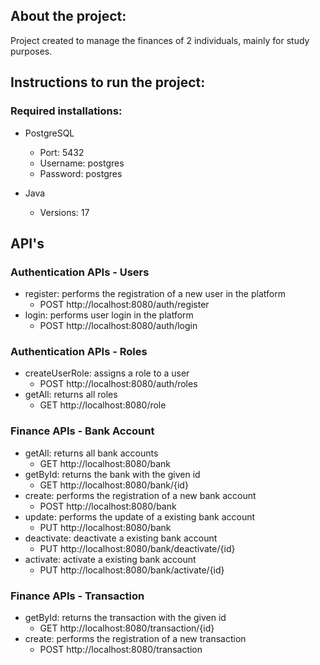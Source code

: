 ## About the project:

Project created to manage the finances of 2 individuals, mainly for study purposes.

## Instructions to run the project:

### Required installations:

- PostgreSQL
    - Port: 5432
    - Username: postgres
    - Password: postgres

- Java
    - Versions: 17

## API's

### Authentication APIs - Users
- register: performs the registration of a new user in the platform
  - POST http://localhost:8080/auth/register
- login: performs user login in the platform
  - POST http://localhost:8080/auth/login

### Authentication APIs - Roles
- createUserRole: assigns a role to a user 
  - POST http://localhost:8080/auth/roles
- getAll: returns all roles 
  - GET http://localhost:8080/role

### Finance APIs - Bank Account
- getAll: returns all bank accounts
  - GET http://localhost:8080/bank
- getById: returns the bank with the given id
  - GET http://localhost:8080/bank/{id}
- create: performs the registration of a new bank account
  - POST http://localhost:8080/bank
- update: performs the update of a existing bank account
  - PUT http://localhost:8080/bank
- deactivate: deactivate a existing bank account
  - PUT http://localhost:8080/bank/deactivate/{id}
- activate: activate a existing bank account
  - PUT http://localhost:8080/bank/activate/{id}

### Finance APIs - Transaction
- getById: returns the transaction with the given id
  - GET http://localhost:8080/transaction/{id}
- create: performs the registration of a new transaction
  - POST http://localhost:8080/transaction